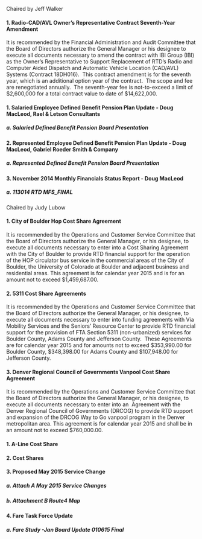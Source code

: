 Chaired by Jeff Walker

#### 1. Radio-CAD/AVL Owner’s Representative Contract Seventh-Year Amendment

It is recommended by the Financial Administration and Audit Committee that the Board of Directors authorize the General Manager or his designee to execute all documents necessary to amend the contract with IBI Group (IBI) as the Owner’s Representative to Support Replacement of RTD’s Radio and Computer Aided Dispatch and Automatic Vehicle Location (CAD/AVL) Systems (Contract 18DH016).  This contract amendment is for the seventh year, which is an additional option year of the contract.  The scope and fee are renegotiated annually.  The seventh-year fee is not-to-exceed a limit of $2,600,000 for a total contract value to date of $14,622,000.

#### 1. Salaried Employee Defined Benefit Pension Plan Update - Doug MacLeod, Rael & Letson Consultants

##### a. Salaried Defined Benefit Pension Board Presentation

#### 2. Represented Employee Defined Benefit Pension Plan Update - Doug MacLeod, Gabriel Roeder Smith & Company

##### a. Represented Defined Benefit Pension Board Presentation

#### 3. November 2014 Monthly Financials Status Report - Doug MacLeod

##### a. 113014 RTD MFS_FINAL

Chaired by Judy Lubow

#### 1. City of Boulder Hop Cost Share Agreement

It is recommended by the Operations and Customer Service Committee that the Board of Directors authorize the General Manager, or his designee, to execute all documents necessary to enter into a Cost Sharing Agreement with the City of Boulder to provide RTD financial support for the operation of the HOP circulator bus service in the commercial areas of the City of Boulder, the University of Colorado at Boulder and adjacent business and residential areas. This agreement is for calendar year 2015 and is for an amount not to exceed $1,459,687.00.

#### 2. 5311 Cost Share Agreements

It is recommended by the Operations and Customer Service Committee that the Board of Directors authorize the General Manager, or his designee, to execute all documents necessary to enter into funding agreements with Via Mobility Services and the Seniors’ Resource Center to provide RTD financial support for the provision of FTA Section 5311 (non-urbanized) services for Boulder County, Adams County and Jefferson County.  These Agreements are for calendar year 2015 and for amounts not to exceed $353,990.00 for Boulder County, $348,398.00 for Adams County and $107,948.00 for Jefferson County.

#### 3. Denver Regional Council of Governments Vanpool Cost Share Agreement

It is recommended by the Operations and Customer Service Committee that the Board of Directors authorize the General Manager, or his designee, to execute all documents necessary to enter into an  Agreement with the Denver Regional Council of Governments (DRCOG) to provide RTD support and expansion of the DRCOG Way to Go vanpool program in the Denver metropolitan area. This agreement is for calendar year 2015 and shall be in an amount not to exceed $760,000.00.

#### 1. A-Line Cost Share

#### 2. Cost Shares

#### 3. Proposed May 2015 Service Change

##### a. Attach A May 2015 Service Changes

##### b. Attachment B Route4 Map

#### 4. Fare Task Force Update

##### a. Fare Study -Jan Board Update 010615 Final